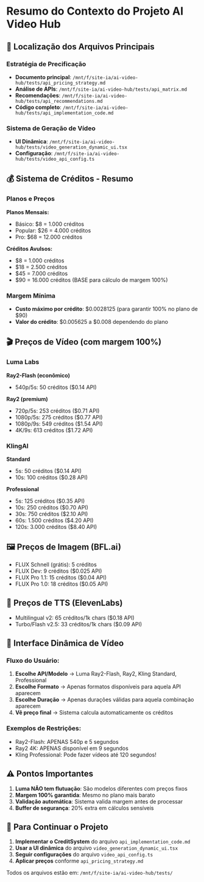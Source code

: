 # Resumo do Contexto do Projeto AI Video Hub

## 📍 Localização dos Arquivos Principais

### Estratégia de Precificação
- **Documento principal**: `/mnt/f/site-ia/ai-video-hub/tests/api_pricing_strategy.md`
- **Análise de APIs**: `/mnt/f/site-ia/ai-video-hub/tests/api_matrix.md`
- **Recomendações**: `/mnt/f/site-ia/ai-video-hub/tests/api_recommendations.md`
- **Código completo**: `/mnt/f/site-ia/ai-video-hub/tests/api_implementation_code.md`

### Sistema de Geração de Vídeo
- **UI Dinâmica**: `/mnt/f/site-ia/ai-video-hub/tests/video_generation_dynamic_ui.tsx`
- **Configuração**: `/mnt/f/site-ia/ai-video-hub/tests/video_api_config.ts`

## 💰 Sistema de Créditos - Resumo

### Planos e Preços
**Planos Mensais:**
- Básico: $8 = 1.000 créditos
- Popular: $26 = 4.000 créditos  
- Pro: $68 = 12.000 créditos

**Créditos Avulsos:**
- $8 = 1.000 créditos
- $18 = 2.500 créditos
- $45 = 7.000 créditos
- $90 = 16.000 créditos (BASE para cálculo de margem 100%)

### Margem Mínima
- **Custo máximo por crédito**: $0.0028125 (para garantir 100% no plano de $90)
- **Valor do crédito**: $0.005625 a $0.008 dependendo do plano

## 🎬 Preços de Vídeo (com margem 100%)

### Luma Labs
**Ray2-Flash (econômico)**
- 540p/5s: 50 créditos ($0.14 API)

**Ray2 (premium)**
- 720p/5s: 253 créditos ($0.71 API)
- 1080p/5s: 275 créditos ($0.77 API)
- 1080p/9s: 549 créditos ($1.54 API)
- 4K/9s: 613 créditos ($1.72 API)

### KlingAI
**Standard**
- 5s: 50 créditos ($0.14 API)
- 10s: 100 créditos ($0.28 API)

**Professional**
- 5s: 125 créditos ($0.35 API)
- 10s: 250 créditos ($0.70 API)
- 30s: 750 créditos ($2.10 API)
- 60s: 1.500 créditos ($4.20 API)
- 120s: 3.000 créditos ($8.40 API)

## 🖼️ Preços de Imagem (BFL.ai)
- FLUX Schnell (grátis): 5 créditos
- FLUX Dev: 9 créditos ($0.025 API)
- FLUX Pro 1.1: 15 créditos ($0.04 API)
- FLUX Pro 1.0: 18 créditos ($0.05 API)

## 🎵 Preços de TTS (ElevenLabs)
- Multilingual v2: 65 créditos/1k chars ($0.18 API)
- Turbo/Flash v2.5: 33 créditos/1k chars ($0.09 API)

## 🔧 Interface Dinâmica de Vídeo

### Fluxo do Usuário:
1. **Escolhe API/Modelo** → Luma Ray2-Flash, Ray2, Kling Standard, Professional
2. **Escolhe Formato** → Apenas formatos disponíveis para aquela API aparecem
3. **Escolhe Duração** → Apenas durações válidas para aquela combinação aparecem
4. **Vê preço final** → Sistema calcula automaticamente os créditos

### Exemplos de Restrições:
- Ray2-Flash: APENAS 540p e 5 segundos
- Ray2 4K: APENAS disponível em 9 segundos
- Kling Professional: Pode fazer vídeos até 120 segundos!

## ⚠️ Pontos Importantes

1. **Luma NÃO tem flutuação**: São modelos diferentes com preços fixos
2. **Margem 100% garantida**: Mesmo no plano mais barato
3. **Validação automática**: Sistema valida margem antes de processar
4. **Buffer de segurança**: 20% extra em cálculos sensíveis

## 📝 Para Continuar o Projeto

1. **Implementar o CreditSystem** do arquivo `api_implementation_code.md`
2. **Usar a UI dinâmica** do arquivo `video_generation_dynamic_ui.tsx`
3. **Seguir configurações** do arquivo `video_api_config.ts`
4. **Aplicar preços** conforme `api_pricing_strategy.md`

Todos os arquivos estão em: `/mnt/f/site-ia/ai-video-hub/tests/`